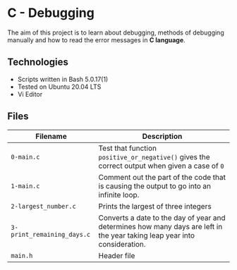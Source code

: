 # C - Debugging

The aim of this project is to learn about debugging, methods of debugging manually and how to read the error messages in **C language**.

## Technologies
* Scripts written in Bash 5.0.17(1)
* Tested on Ubuntu 20.04 LTS
* Vi Editor

## Files

| Filename | Description |
| -------- | ----------- |
| `0-main.c` | Test that function `positive_or_negative()` gives the correct output when given a case of `0` |
| `1-main.c` | Comment out the part of the code that is causing the output to go into an infinite loop. |
| `2-largest_number.c` | Prints the largest of three integers |
| `3-print_remaining_days.c` | Converts a date to the day of year and determines how many days are left in the year taking leap year into consideration. |
| `main.h` | Header file |
